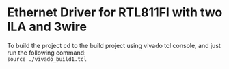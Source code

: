 # Ethernet Driver for RTL811FI with two ILA and 3wire
To build the project 
cd to the build project using vivado tcl console, and just run the following command: <br />
`source ./vivado_build1.tcl`  

